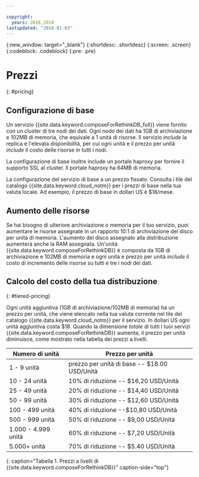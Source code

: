 ```yaml
---

copyright:
  years: 2016,2018
lastupdated: "2018-01-03"
---
```


{:new_window: target="_blank"}
{:shortdesc: .shortdesc}
{:screen: .screen}
{:codeblock: .codeblock}
{:pre: .pre}

# Prezzi
{: #pricing}

## Configurazione di base

Un servizio {{site.data.keyword.composeForRethinkDB_full}} viene fornito con un cluster di tre nodi dei dati. Ogni nodo dei dati ha 1GB di archiviazione e 102MB di memoria, che equivale a 1 unità di risorse. Il servizio _include_ la replica e l'elevata disponibilità, per cui ogni unità e il prezzo per unità _include_ il costo delle risorse in tutti i nodi.

La configurazione di base inoltre include un portale haproxy per fornire il supporto SSL al cluster. Il portale haproxy ha 64MB di memoria.

La configurazione del servizio di base a un prezzo fissato. Consulta i tile del catalogo {{site.data.keyword.cloud_notm}} per i prezzi di base nella tua valuta locale. Ad esempio, il prezzo di base in dollari US è $18/mese.

## Aumento delle risorse

Se hai bisogno di ulteriore archiviazione o memoria per il tuo servizio, puoi aumentare le risorse assegnate in un rapporto 10:1 di archiviazione del disco per unità di memoria. L'aumento del disco assegnato alla distribuzione aumenterà anche la RAM assegnata. Un'unità {{site.data.keyword.composeForRethinkDB}} è composta da 1GB di archiviazione e 102MB di memoria e ogni unità e prezzo per unità _include_ il costo di incremento delle risorse su tutti e tre i nodi dei dati.

## Calcolo del costo della tua distribuzione
{: #tiered-pricing}

Ogni unità aggiuntiva (1GB di archiviazione/102MB di memoria) ha un prezzo per unità, che viene elencato nella tua valuta corrente nel tile del catalogo {{site.data.keyword.cloud_notm}} per il servizio. In dollari US ogni unità aggiuntiva costa $18. Quando la dimensione _totale_ di tutti i tuoi servizi {{site.data.keyword.composeForRethinkDB}} aumenta, il prezzo per unità diminuisce, come mostrato nella tabella dei prezzi a livelli.

Numero di unità|Prezzo per unità
----------|-----------
1 - 9 unità|prezzo per unità di base -- $18.00 USD/Unità
10 - 24 unità|10% di riduzione -- $16,20 USD/Unità
25 - 49 unità|20% di riduzione -- $14,40 USD/Unità
50 - 99 unità|30% di riduzione -- $12,60 USD/Unità
100 - 499 unità|40% di riduzione --$10,80 USD/Unità
500 - 999 unità|50% di riduzione -- $9,00 USD/Unità
1.000 - 4.999 unità|60% di riduzione -- $7,20 USD/Unità
5.000+ unità|70% di riduzione -- $5.40 USD/Unità
{: caption="Tabella 1. Prezzi a livelli di {{site.data.keyword.composeForRethinkDB}}" caption-side="top"}
